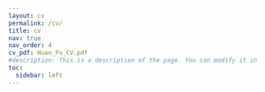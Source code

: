 ```yaml
---
layout: cv
permalink: /cv/
title: cv
nav: true
nav_order: 4
cv_pdf: Huan_Fu_CV.pdf
#description: This is a description of the page. You can modify it in '_pages/cv.md'. You can also change or remove the top pdf download button.
toc:
  sidebar: left
---
```

